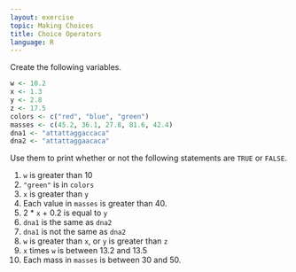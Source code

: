 ```yaml
---
layout: exercise
topic: Making Choices
title: Choice Operators
language: R
---
```


Create the following variables.

```r
w <- 10.2
x <- 1.3
y <- 2.8
z <- 17.5
colors <- c("red", "blue", "green")
masses <- c(45.2, 36.1, 27.8, 81.6, 42.4)
dna1 <- "attattaggaccaca"
dna2 <- "attattaggaacaca"
```

Use them to print whether or not the following statements are `TRUE` or `FALSE`.

1. `w` is greater than 10
2. `"green"` is in `colors`
3. `x` is greater than `y`
4. Each value in `masses` is greater than 40.
5. 2 * `x` + 0.2 is equal to `y`
6. `dna1` is the same as `dna2`
7. `dna1` is not the same as `dna2`
8. `w` is greater than `x`, or `y` is greater than `z`
9. `x` times `w` is between 13.2 and 13.5
10. Each mass in `masses` is between 30 and 50.

